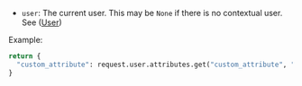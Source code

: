 -   `user`: The current user. This may be `None` if there is no contextual user. See ([User](../user-group/user_attributes.md))

Example:

```python
return {
  "custom_attribute": request.user.attributes.get("custom_attribute", "default"),
}
```
